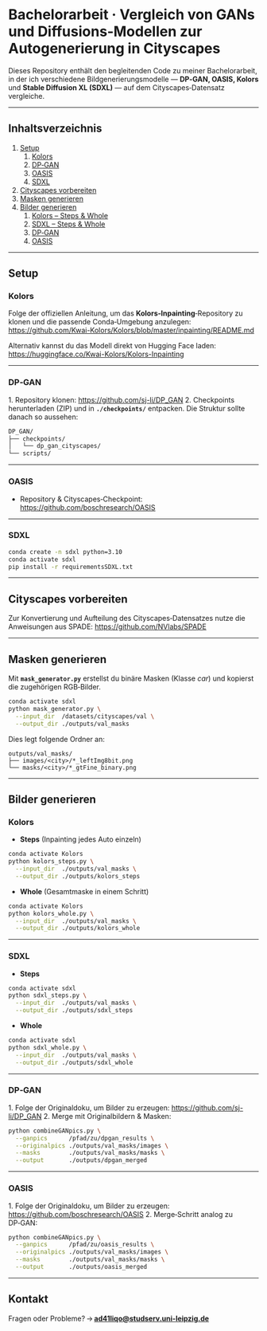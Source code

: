 # Bachelorarbeit · Vergleich von GANs und Diffusions‑Modellen zur Autogenerierung in Cityscapes

Dieses Repository enthält den begleitenden Code zu meiner Bachelorarbeit, in der ich verschiedene Bildgenerierungsmodelle — **DP‑GAN, OASIS, Kolors** und **Stable Diffusion XL (SDXL)** — auf dem Cityscapes‑Datensatz vergleiche.

---
## Inhaltsverzeichnis
1. [Setup](#setup)
   1. [Kolors](#kolors)
   2. [DP‑GAN](#dp_gan)
   3. [OASIS](#oasis)
   4. [SDXL](#sdxl)
2. [Cityscapes vorbereiten](#cityscapes-vorbereiten)
3. [Masken generieren](#masken-generieren)
4. [Bilder generieren](#bilder-generieren)
   1. [Kolors – Steps & Whole](#kolors)
   2. [SDXL – Steps & Whole](#sdxl-1)
   3. [DP‑GAN](#dp_gan-1)
   4. [OASIS](#oasis-1)

---
## Setup<a name="setup"></a>

### Kolors<a name="kolors"></a>
Folge der offiziellen Anleitung, um das **Kolors‑Inpainting**‑Repository zu klonen und die passende Conda‑Umgebung anzulegen:
<https://github.com/Kwai-Kolors/Kolors/blob/master/inpainting/README.md>

Alternativ kannst du das Modell direkt von Hugging Face laden: <https://huggingface.co/Kwai-Kolors/Kolors-Inpainting>

---
### DP‑GAN<a name="dp_gan"></a>
1. Repository klonen: <https://github.com/sj-li/DP_GAN>
2. Checkpoints herunterladen (ZIP) und in **`./checkpoints/`** entpacken. Die Struktur sollte danach so aussehen:

```bash
DP_GAN/
├── checkpoints/
│   └── dp_gan_cityscapes/
└── scripts/
```

---
### OASIS<a name="oasis"></a>
* Repository & Cityscapes‑Checkpoint: <https://github.com/boschresearch/OASIS>

---
### SDXL<a name="sdxl"></a>
```bash
conda create -n sdxl python=3.10
conda activate sdxl
pip install -r requirementsSDXL.txt
```

---
## Cityscapes vorbereiten<a name="cityscapes-vorbereiten"></a>
Zur Konvertierung und Aufteilung des Cityscapes‑Datensatzes nutze die Anweisungen aus SPADE:
<https://github.com/NVlabs/SPADE>

---
## Masken generieren<a name="masken-generieren"></a>
Mit **`mask_generator.py`** erstellst du binäre Masken (Klasse *car*) und kopierst die zugehörigen RGB‑Bilder.

```bash
conda activate sdxl
python mask_generator.py \
  --input_dir  /datasets/cityscapes/val \
  --output_dir ./outputs/val_masks
```

Dies legt folgende Ordner an:

```
outputs/val_masks/
├── images/<city>/*_leftImg8bit.png
└── masks/<city>/*_gtFine_binary.png
```

---
## Bilder generieren<a name="bilder-generieren"></a>
### Kolors<a name="kolors"></a>
* **Steps** (Inpainting jedes Auto einzeln)

```bash
conda activate Kolors
python kolors_steps.py \
  --input_dir  ./outputs/val_masks \
  --output_dir ./outputs/kolors_steps
```

* **Whole** (Gesamtmaske in einem Schritt)

```bash
conda activate Kolors
python kolors_whole.py \
  --input_dir  ./outputs/val_masks \
  --output_dir ./outputs/kolors_whole
```

---
### SDXL<a name="sdxl-1"></a>
* **Steps**
```bash
conda activate sdxl
python sdxl_steps.py \
  --input_dir  ./outputs/val_masks \
  --output_dir ./outputs/sdxl_steps
```

* **Whole**
```bash
conda activate sdxl
python sdxl_whole.py \
  --input_dir  ./outputs/val_masks \
  --output_dir ./outputs/sdxl_whole
```

---
### DP‑GAN<a name="dp_gan-1"></a>
1. Folge der Originaldoku, um Bilder zu erzeugen: <https://github.com/sj-li/DP_GAN>
2. Merge mit Originalbildern & Masken:

```bash
python combineGANpics.py \
  --ganpics      /pfad/zu/dpgan_results \
  --originalpics ./outputs/val_masks/images \
  --masks        ./outputs/val_masks/masks \
  --output       ./outputs/dpgan_merged
```

---
### OASIS<a name="oasis-1"></a>
1. Folge der Originaldoku, um Bilder zu erzeugen: <https://github.com/boschresearch/OASIS>
2. Merge‑Schritt analog zu DP‑GAN:

```bash
python combineGANpics.py \
  --ganpics      /pfad/zu/oasis_results \
  --originalpics ./outputs/val_masks/images \
  --masks        ./outputs/val_masks/masks \
  --output       ./outputs/oasis_merged
```

---
## Kontakt
Fragen oder Probleme? → **ad41liqo@studserv.uni-leipzig.de**

